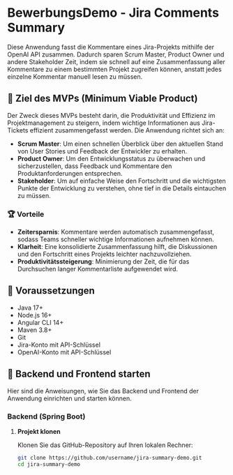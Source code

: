 # BewerbungsDemo - Jira Comments Summary

Diese Anwendung fasst die Kommentare eines Jira-Projekts mithilfe der OpenAI API zusammen. Dadurch sparen Scrum Master, Product Owner und andere Stakeholder Zeit, indem sie schnell auf eine Zusammenfassung aller Kommentare zu einem bestimmten Projekt zugreifen können, anstatt jedes einzelne Kommentar manuell lesen zu müssen.

## 🎯 Ziel des MVPs (Minimum Viable Product)

Der Zweck dieses MVPs besteht darin, die Produktivität und Effizienz im Projektmanagement zu steigern, indem wichtige Informationen aus Jira-Tickets effizient zusammengefasst werden. Die Anwendung richtet sich an:

- **Scrum Master**: Um einen schnellen Überblick über den aktuellen Stand von User Stories und Feedback der Entwickler zu erhalten.
- **Product Owner**: Um den Entwicklungsstatus zu überwachen und sicherzustellen, dass Feedback und Kommentare den Produktanforderungen entsprechen.
- **Stakeholder**: Um auf einfache Weise den Fortschritt und die wichtigsten Punkte der Entwicklung zu verstehen, ohne tief in die Details eintauchen zu müssen.

### 🏆 Vorteile

- **Zeitersparnis**: Kommentare werden automatisch zusammengefasst, sodass Teams schneller wichtige Informationen aufnehmen können.
- **Klarheit**: Eine konsolidierte Zusammenfassung hilft, die Diskussionen und den Fortschritt eines Projekts leichter nachzuvollziehen.
- **Produktivitätssteigerung**: Minimierung der Zeit, die für das Durchsuchen langer Kommentarliste aufgewendet wird.

## 🔧 Voraussetzungen

- Java 17+
- Node.js 16+
- Angular CLI 14+
- Maven 3.8+
- Git
- Jira-Konto mit API-Schlüssel
- OpenAI-Konto mit API-Schlüssel

## 🚀 Backend und Frontend starten

Hier sind die Anweisungen, wie Sie das Backend und Frontend der Anwendung einrichten und starten können.

### Backend (Spring Boot)

1. **Projekt klonen**

   Klonen Sie das GitHub-Repository auf Ihren lokalen Rechner:

   ```bash
   git clone https://github.com/username/jira-summary-demo.git
   cd jira-summary-demo
